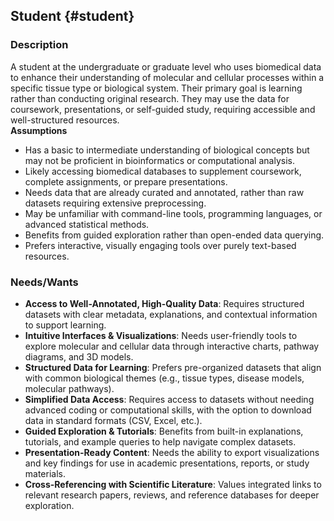 ## **Student** {#student}

### **Description**

A student at the undergraduate or graduate level who uses biomedical data to enhance their understanding of molecular and cellular processes within a specific tissue type or biological system. Their primary goal is learning rather than conducting original research. They may use the data for coursework, presentations, or self-guided study, requiring accessible and well-structured resources.  
**Assumptions**

- Has a basic to intermediate understanding of biological concepts but may not be proficient in bioinformatics or computational analysis.
- Likely accessing biomedical databases to supplement coursework, complete assignments, or prepare presentations.
- Needs data that are already curated and annotated, rather than raw datasets requiring extensive preprocessing.
- May be unfamiliar with command-line tools, programming languages, or advanced statistical methods.
- Benefits from guided exploration rather than open-ended data querying.
- Prefers interactive, visually engaging tools over purely text-based resources.

### **Needs/Wants**

- **Access to Well-Annotated, High-Quality Data**: Requires structured datasets with clear metadata, explanations, and contextual information to support learning.
- **Intuitive Interfaces & Visualizations**: Needs user-friendly tools to explore molecular and cellular data through interactive charts, pathway diagrams, and 3D models.
- **Structured Data for Learning**: Prefers pre-organized datasets that align with common biological themes (e.g., tissue types, disease models, molecular pathways).
- **Simplified Data Access**: Requires access to datasets without needing advanced coding or computational skills, with the option to download data in standard formats (CSV, Excel, etc.).
- **Guided Exploration & Tutorials**: Benefits from built-in explanations, tutorials, and example queries to help navigate complex datasets.
- **Presentation-Ready Content**: Needs the ability to export visualizations and key findings for use in academic presentations, reports, or study materials.
- **Cross-Referencing with Scientific Literature**: Values integrated links to relevant research papers, reviews, and reference databases for deeper exploration.
